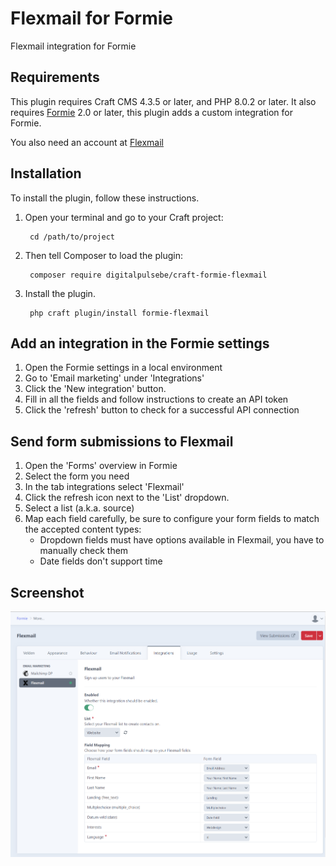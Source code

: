 # Flexmail for Formie

Flexmail integration for Formie

## Requirements

This plugin requires Craft CMS 4.3.5 or later, and PHP 8.0.2 or later.
It also requires [Formie](https://github.com/verbb/formie) 2.0 or later, 
this plugin adds a custom integration for Formie.

You also need an account at [Flexmail](https://app.flexmail.eu/auth)

## Installation

To install the plugin, follow these instructions.

1. Open your terminal and go to your Craft project:

        cd /path/to/project

2. Then tell Composer to load the plugin:

        composer require digitalpulsebe/craft-formie-flexmail

3. Install the plugin.

        php craft plugin/install formie-flexmail

## Add an integration in the Formie settings

1. Open the Formie settings in a local environment
2. Go to 'Email marketing' under 'Integrations'
3. Click the 'New integration' button.
4. Fill in all the fields and follow instructions to create an API token
5. Click the 'refresh' button to check for a successful API connection

## Send form submissions to Flexmail

1. Open the 'Forms' overview in Formie
2. Select the form you need
3. In the tab integrations select 'Flexmail'
4. Click the refresh icon next to the 'List' dropdown.
5. Select a list (a.k.a. source)
6. Map each field carefully, be sure to configure your form fields to match the accepted content types:
   - Dropdown fields must have options available in Flexmail, you have to manually check them
   - Date fields don't support time

## Screenshot

![Screenshot](resources/img/src01.png)


